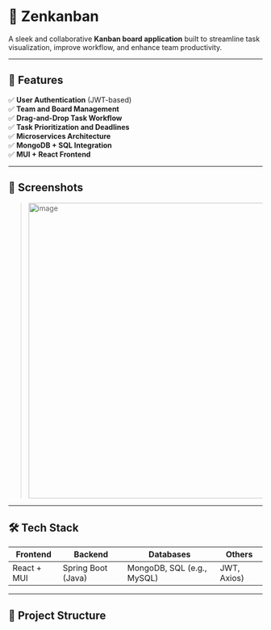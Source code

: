 # 🧠 Zenkanban

A sleek and collaborative **Kanban board application** built to streamline task visualization, improve workflow, and enhance team productivity.

---

## 🚀 Features

✅ **User Authentication** (JWT-based)  
✅ **Team and Board Management**  
✅ **Drag-and-Drop Task Workflow**  
✅ **Task Prioritization and Deadlines**  
✅ **Microservices Architecture**  
✅ **MongoDB + SQL Integration**  
✅ **MUI + React Frontend**

---

## 📸 Screenshots

><img width="1896" height="586" alt="image" src="https://github.com/user-attachments/assets/16fe8f52-825d-40e6-ab19-27e84ec370d5" />


---

## 🛠 Tech Stack

| Frontend | Backend | Databases | Others |
|----------|---------|-----------|--------|
| React + MUI | Spring Boot (Java) | MongoDB, SQL (e.g., MySQL) | JWT, Axios) |

---

## 📂 Project Structure

